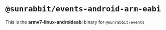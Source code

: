# `@sunrabbit/events-android-arm-eabi`

This is the **armv7-linux-androideabi** binary for `@sunrabbit/events`
